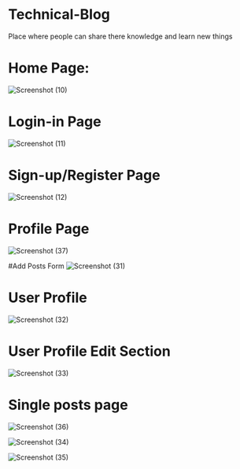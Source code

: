 # Technical-Blog
Place where people can share there knowledge and learn new things
 
 
 # Home Page:
![Screenshot (10)](https://user-images.githubusercontent.com/61315497/86051182-a2e24f80-ba72-11ea-855c-fd555fb64b17.png)


# Login-in Page
![Screenshot (11)](https://user-images.githubusercontent.com/61315497/86051219-b42b5c00-ba72-11ea-8891-e82bde3d3f56.png)


# Sign-up/Register Page
![Screenshot (12)](https://user-images.githubusercontent.com/61315497/86051260-c3120e80-ba72-11ea-9755-5250f8b22018.png)


# Profile Page
![Screenshot (37)](https://user-images.githubusercontent.com/61315497/86051859-b9d57180-ba73-11ea-944d-3e192ce6e04f.png)
 
#Add Posts Form 
![Screenshot (31)](https://user-images.githubusercontent.com/61315497/86051328-dc1abf80-ba72-11ea-93d8-dcc36875bb0a.png)


# User Profile
![Screenshot (32)](https://user-images.githubusercontent.com/61315497/86051358-e76deb00-ba72-11ea-8eab-ab9e47fdea6e.png)


# User Profile Edit Section 
![Screenshot (33)](https://user-images.githubusercontent.com/61315497/86051444-0c625e00-ba73-11ea-8321-1d3a8aff0808.png)


# Single posts page
![Screenshot (36)](https://user-images.githubusercontent.com/61315497/86051500-22701e80-ba73-11ea-8ab0-8b91a9e2b374.png)

![Screenshot (34)](https://user-images.githubusercontent.com/61315497/86051496-20a65b00-ba73-11ea-9972-4e8db1da57d3.png)

![Screenshot (35)](https://user-images.githubusercontent.com/61315497/86051498-21d78800-ba73-11ea-8d71-e23629f3c4c3.png)
 
 
